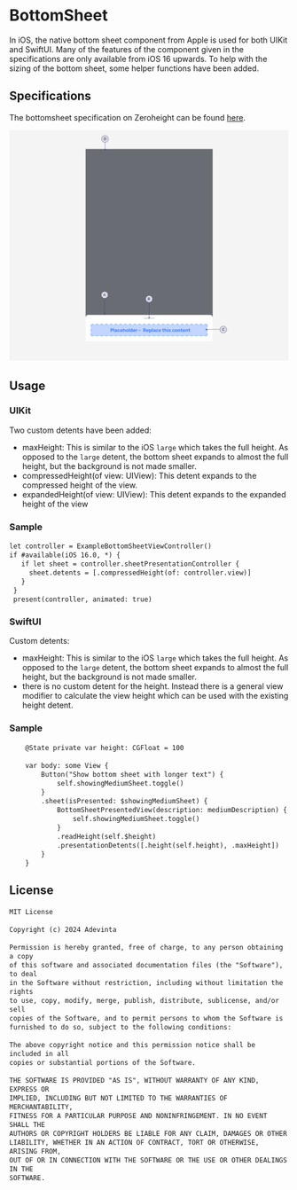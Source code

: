 
# BottomSheet

In iOS, the native bottom sheet component from Apple is used for both UIKit and SwiftUI. Many of the features of the component given in the specifications are only available from iOS 16 upwards. 
To help with the sizing of the bottom sheet, some helper functions have been added.

## Specifications

The bottomsheet specification on Zeroheight can be found [here](https://spark.adevinta.com/1186e1705/p/67d41e-bottom-sheet).

![Figma anatomy](https://github.com/adevinta/spark-ios-component-bottom-sheet/blob/main/.github/assets/anatomy.png)

## Usage

### UIKit
Two custom detents have been added:
- maxHeight: This is similar to the iOS `large` which takes the full height. As opposed to the `large` detent, the bottom sheet expands to almost the full height, but the background is not made smaller.
- compressedHeight(of view: UIView): This detent expands to the compressed height of the view.
- expandedHeight(of view: UIView): This detent expands to the expanded height of the view

### Sample
```
let controller = ExampleBottomSheetViewController()
if #available(iOS 16.0, *) {
   if let sheet = controller.sheetPresentationController {
     sheet.detents = [.compressedHeight(of: controller.view)]
   }
 }
 present(controller, animated: true)
```

### SwiftUI
Custom detents:
- maxHeight: This is similar to the iOS `large` which takes the full height. As opposed to the `large` detent, the bottom sheet expands to almost the full height, but the background is not made smaller.
- there is no custom detent for the height. Instead there is a general view modifier to calculate the view height which can be used with the existing height detent.

### Sample
```
    @State private var height: CGFloat = 100
    
    var body: some View {
        Button("Show bottom sheet with longer text") {
            self.showingMediumSheet.toggle()
        }
        .sheet(isPresented: $showingMediumSheet) {
            BottomSheetPresentedView(description: mediumDescription) {
                self.showingMediumSheet.toggle()
            }
            .readHeight(self.$height)
            .presentationDetents([.height(self.height), .maxHeight])
        }
    }
```

## License

```
MIT License

Copyright (c) 2024 Adevinta

Permission is hereby granted, free of charge, to any person obtaining a copy
of this software and associated documentation files (the "Software"), to deal
in the Software without restriction, including without limitation the rights
to use, copy, modify, merge, publish, distribute, sublicense, and/or sell
copies of the Software, and to permit persons to whom the Software is
furnished to do so, subject to the following conditions:

The above copyright notice and this permission notice shall be included in all
copies or substantial portions of the Software.

THE SOFTWARE IS PROVIDED "AS IS", WITHOUT WARRANTY OF ANY KIND, EXPRESS OR
IMPLIED, INCLUDING BUT NOT LIMITED TO THE WARRANTIES OF MERCHANTABILITY,
FITNESS FOR A PARTICULAR PURPOSE AND NONINFRINGEMENT. IN NO EVENT SHALL THE
AUTHORS OR COPYRIGHT HOLDERS BE LIABLE FOR ANY CLAIM, DAMAGES OR OTHER
LIABILITY, WHETHER IN AN ACTION OF CONTRACT, TORT OR OTHERWISE, ARISING FROM,
OUT OF OR IN CONNECTION WITH THE SOFTWARE OR THE USE OR OTHER DEALINGS IN THE
SOFTWARE.
```
